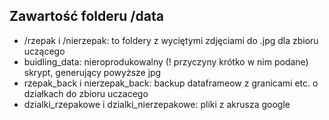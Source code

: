 ## Zawartość folderu /data

- /rzepak i /nierzepak: to foldery z wyciętymi zdjęciami do .jpg dla zbioru uczącego
- buidling_data: nieroprodukowalny (! przyczyny krótko w nim podane) skrypt, generujący powyższe jpg
- rzepak_back i nierzepak_back: backup dataframeow z granicami etc. o działkach do zbioru uczacego
- dzialki_rzepakowe i dzialki_nierzepakowe: pliki z akrusza google
